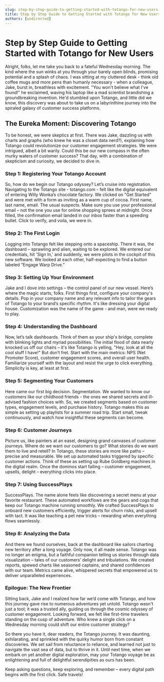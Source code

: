 ```yaml
---
slug: step-by-step-guide-to-getting-started-with-totango-for-new-users
title: Step by Step Guide to Getting Started with Totango for New Users
authors: [undirected]
---
```



# Step by Step Guide to Getting Started with Totango for New Users 

Alright, folks, let me take you back to a fateful Wednesday morning. The kind where the sun winks at you through your barely open blinds, promising potential and a splash of chaos. I was sitting at my cluttered desk - think old coffee mugs and more pens than humanly necessary - when a colleague, Jake, burst in, breathless with excitement. "You won't believe what I've found!" he exclaimed, waving his laptop like a mad scientist brandishing a groundbreaking invention. He'd stumbled upon Totango, and little did we know, this discovery was about to take us on a labyrinthine journey into the spiraled galaxy of customer success platforms.

## The Eureka Moment: Discovering Totango

To be honest, we were skeptics at first. There was Jake, dazzling us with charts and graphs (who knew he was a closet data nerd?), explaining how Totango could revolutionize our customer engagement strategies. We were intrigued, albeit a bit warily. Could this be our new compass in the often murky waters of customer success? That day, with a combination of skepticism and curiosity, we decided to dive in.

### Step 1: Registering Your Totango Account

So, how do we begin our Totango odyssey? Let’s cruise into registration. Navigating to the Totango site - totango.com - felt like the digital equivalent of entering Willy Wonka’s chocolate factory. We clicked on "Get Started" and were met with a form as inviting as a warm cup of cocoa. First name, last name, email. The usual suspects. Make sure you use your professional email – not the one you use for online shopping sprees at midnight. Once filled, the confirmation email landed in our inbox faster than a speeding bullet. Click to verify, and voila, we were in.

### Step 2: The First Login

Logging into Totango felt like stepping onto a spaceship. There it was, the dashboard – sprawling and alien, waiting to be explored. We entered our credentials, hit 'Sign In,' and suddenly, we were pilots in the cockpit of this new software. We looked at each other, half-expecting to find a button labeled “Engage Warp Drive.”

### Step 3: Setting Up Your Environment

Jake and I dove into settings – the control panel of our new vessel. Here’s where the magic starts, folks. First things first, configure your company's details. Pop in your company name and any relevant info to tailor the gears of Totango to your brand’s specific rhythm. It's like dressing your digital house. Customization was the name of the game - and man, were we ready to play.

### Step 4: Understanding the Dashboard

Now, let’s talk dashboards. Think of them as your ship's bridge, complete with blinking lights and myriad possibilities. The initial flood of data nearly knocked us off our chairs – it's like Totango is yelling, "Hey, look at all the cool stuff I have!" But don’t fret. Start with the main metrics: NPS (Net Promoter Score), customer engagement scores, and overall user health. Familiarize yourself with the layout and resist the urge to click everything. Simplicity is key, at least at first.

### Step 5: Segmenting Your Customers

Here came our first big decision. Segmentation. We wanted to know our customers like our childhood friends - the ones we shared secrets and ill-advised fashion choices with. So, we created segments based on customer types, engagement levels, and purchase history. Totango makes this as simple as setting up playlists for a summer road trip. Start small, tweak continuously, and watch how insightful these segments can become.

### Step 6: Customer Journeys

Picture us, like painters at an easel, designing grand canvases of customer journeys. Where do we want our customers to go? What stories do we want them to live and retell? In Totango, these stories are more like paths – precise and measurable. We set up automated tasks triggered by specific customer actions. Think of these as setting up Rube Goldberg machines in the digital realm. Once the dominos start falling – customer engagement, upsells, delight – everything clicks into place.

### Step 7: Using SuccessPlays

SuccessPlays. The name alone feels like discovering a secret menu at your favorite restaurant. These automated workflows are the gears and cogs that keep our Totango machine running smoothly. We crafted SuccessPlays to onboard new customers efficiently, trigger alerts for churn risks, and upsell with tact. It was like teaching a pet new tricks – rewarding when everything flows seamlessly.

### Step 8: Analyzing the Data

And there we found ourselves, back at the dashboard like sailors charting new territory after a long voyage. Only now, it all made sense. Totango was no longer an enigma, but a faithful companion telling us stories through data visualization – tales of our customers’ delight and tribulations. We created reports, spewed charts like seasoned captains, and shared confidences with our team. Metrics came alive, whispered secrets that empowered us to deliver unparalleled experiences.

### Epilogue: The New Frontier

Sitting back, Jake and I realized how far we’d come with Totango, and how this journey gave rise to numerous adventures yet untold. Totango wasn't just a tool; it was a trusted ally, guiding us through the cosmic odyssey of customer engagement. Looking forward, we felt like first-time travelers standing on the cusp of adventure. Who knew a single click on a Wednesday morning could shift our entire customer strategy?

So there you have it, dear readers, the Totango journey. It was daunting, exhilarating, and sprinkled with the quirky humor born from constant discoveries. We set sail from reluctance to reliance, and learned not just to navigate the vast sea of data, but to thrive in it. Until next time, when we embark on yet another digital exploration, may your Totango voyage be as enlightening and full of delightful serendipities as ours has been.

Keep asking questions, keep exploring, and remember – every digital path begins with the first click. Safe travels!